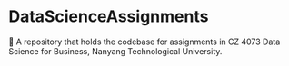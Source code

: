 # DataScienceAssignments
📓 A repository that holds the codebase for assignments in CZ 4073 Data Science for Business, Nanyang Technological University.
